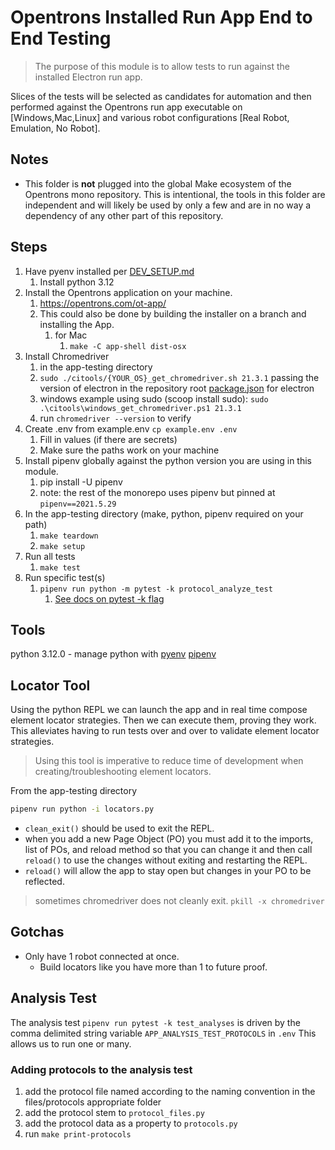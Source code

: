 # Opentrons Installed Run App End to End Testing

> The purpose of this module is to allow tests to run against the installed Electron run app.

Slices of the tests will be selected as candidates for automation and then performed against the Opentrons run app executable on [Windows,Mac,Linux] and various robot configurations [Real Robot, Emulation, No Robot].

## Notes

- This folder is **not** plugged into the global Make ecosystem of the Opentrons mono repository. This is intentional, the tools in this folder are independent and will likely be used by only a few and are in no way a dependency of any other part of this repository.

## Steps

1. Have pyenv installed per [DEV_SETUP.md](../DEV_SETUP.md)
   1. Install python 3.12
2. Install the Opentrons application on your machine.
   1. <https://opentrons.com/ot-app/>
   2. This could also be done by building the installer on a branch and installing the App.
      1. for Mac
         1. `make -C app-shell dist-osx`
3. Install Chromedriver
   1. in the app-testing directory
   2. `sudo ./citools/{YOUR_OS}_get_chromedriver.sh 21.3.1` passing the version of electron in the repository root [package.json](`/opentrons/package.json`) for electron
   3. windows example using sudo (scoop install sudo): `sudo .\citools\windows_get_chromedriver.ps1 21.3.1`
   4. run `chromedriver --version` to verify
4. Create .env from example.env `cp example.env .env`
   1. Fill in values (if there are secrets)
   2. Make sure the paths work on your machine
5. Install pipenv globally against the python version you are using in this module.
   1. pip install -U pipenv
   2. note: the rest of the monorepo uses pipenv but pinned at `pipenv==2021.5.29`
6. In the app-testing directory (make, python, pipenv required on your path)
   1. `make teardown`
   2. `make setup`
7. Run all tests
   1. `make test`
8. Run specific test(s)
   1. `pipenv run python -m pytest -k protocol_analyze_test`
      1. [See docs on pytest -k flag](https://docs.pytest.org/en/7.4.x/usage.html#specifying-tests-selecting-tests)

## Tools

python 3.12.0 - manage python with [pyenv](https://realpython.com/intro-to-pyenv)
[pipenv](https://pipenv.pypa.io/en/latest/)

## Locator Tool

Using the python REPL we can launch the app and in real time compose element locator strategies.
Then we can execute them, proving they work.
This alleviates having to run tests over and over to validate element locator strategies.

> Using this tool is imperative to reduce time of development when creating/troubleshooting element locators.

From the app-testing directory

```bash
pipenv run python -i locators.py
```

- `clean_exit()` should be used to exit the REPL.
- when you add a new Page Object (PO) you must add it to the imports, list of POs, and reload method so that you can change it and then call `reload()` to use the changes without exiting and restarting the REPL.
- `reload()` will allow the app to stay open but changes in your PO to be reflected.

> sometimes chromedriver does not cleanly exit.
> `pkill -x chromedriver`

## Gotchas

- Only have 1 robot connected at once.
  - Build locators like you have more than 1 to future proof.

## Analysis Test

The analysis test `pipenv run pytest -k test_analyses` is driven by the comma delimited string variable `APP_ANALYSIS_TEST_PROTOCOLS` in `.env`
This allows us to run one or many.

### Adding protocols to the analysis test

1. add the protocol file named according to the naming convention in the files/protocols appropriate folder
1. add the protocol stem to `protocol_files.py`
1. add the protocol data as a property to `protocols.py`
1. run `make print-protocols`
